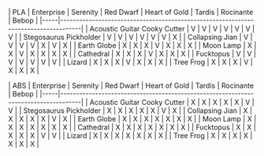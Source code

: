 | PLA | Enterprise | Serenity | Red Dwarf | Heart of Gold | Tardis | Rocinante | Bebop |
|-----|------------------------------------------------------------------------------------|
| Acoustic Guitar Cooky Cutter | V | V | V | V | V | V | V |
| Stegosaurus Pickholder | V | V | V | V | V | V | X |
| Collapsing Jian | V | V | V | V | X | V | X |
| Earth Globe | X | X | X | V | X | X | X |
| Moon Lamp | X | X | V | X | X | X | X |
| Cathedral | X | X | X | V | X | X | X |
| Fucktopus | V | V | V | V | V | V | V |
| Lizard | X | X | X | V | X | X | X |
| Tree Frog | X | X | X | V | X | X | X |

| ABS | Enterprise | Serenity | Red Dwarf | Heart of Gold | Tardis | Rocinante | Bebop |
|-----|------------------------------------------------------------------------------------|
| Acoustic Guitar Cooky Cutter | X | X | X | X | X | V | V | 
| Stegosaurus Pickholder | X | X | X | X | X | V | X | 
| Collapsing Jian | X | X | X | X | X | V | X | 
| Earth Globe | X | X | X | X | X | X | X | 
| Moon Lamp | X | X | X | X | X | X | X | 
| Cathedral | X | X | X | X | X | X | X | 
| Fucktopus | X | X | X | X | X | V | V | 
| Lizard | X | X | X | X | X | X | X | 
| Tree Frog | X | X | X | X | X | X | X | 
